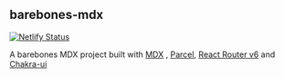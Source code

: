 ## barebones-mdx

[![Netlify Status](https://api.netlify.com/api/v1/badges/93cd2b00-de15-4ac8-861f-8c01ce5c2e9f/deploy-status)](https://app.netlify.com/sites/barebones-mdx/deploys)

A barebones MDX project built with [MDX](https://mdxjs.com/) , [Parcel](https://parceljs.org/), [React Router v6](https://reacttraining.com/blog/react-router-v6-pre/) and [Chakra-ui](https://chakra-ui.com/)